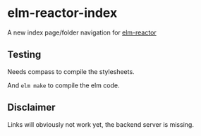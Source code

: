 # elm-reactor-index

A new index page/folder navigation for [elm-reactor](https://github.com/elm-lang/elm-reactor)

## Testing

Needs compass to compile the stylesheets.

And `elm make` to compile the elm code.

## Disclaimer

Links will obviously not work yet, the backend server is missing.
